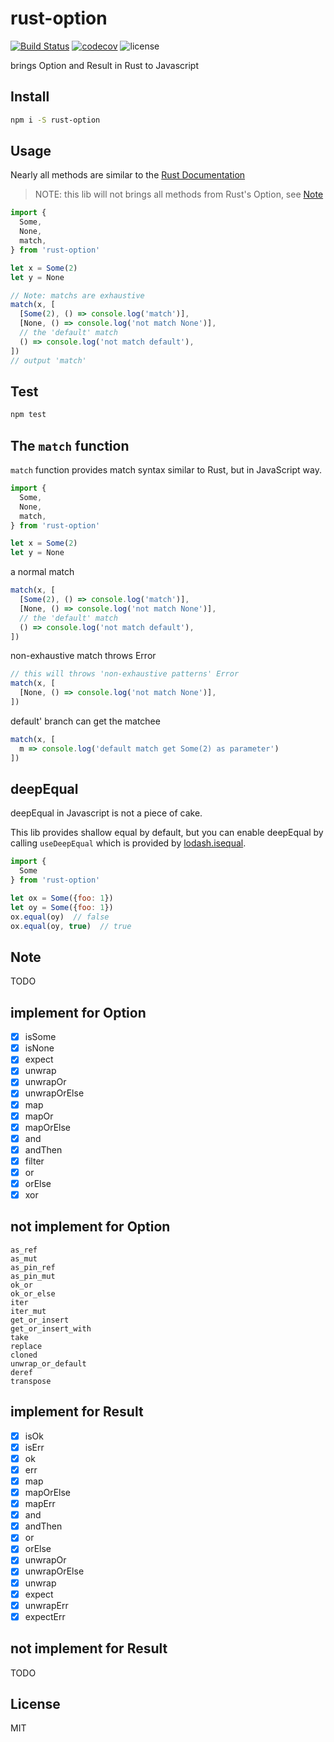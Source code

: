 # rust-option
[![Build Status](https://travis-ci.org/exoticknight/rust-option.svg?branch=master)](https://travis-ci.org/exoticknight/rust-option)
[![codecov](https://codecov.io/gh/exoticknight/rust-option/branch/master/graph/badge.svg)](https://codecov.io/gh/exoticknight/rust-option)
![license](https://img.shields.io/npm/l/rust-option.svg)

brings Option and Result in Rust to Javascript

## Install

```bash
npm i -S rust-option
```

## Usage

Nearly all methods are similar to the [Rust Documentation][option]

> NOTE: this lib will not brings all methods from Rust's Option, see [Note](#Note)

```javascript
import {
  Some,
  None,
  match,
} from 'rust-option'

let x = Some(2)
let y = None

// Note: matchs are exhaustive
match(x, [
  [Some(2), () => console.log('match')],
  [None, () => console.log('not match None')],
  // the 'default' match
  () => console.log('not match default'),
])
// output 'match'
```

[option]: https://doc.rust-lang.org/std/option/enum.Option.html

## Test

```bash
npm test
```

## The `match` function

`match` function provides match syntax similar to Rust, but in JavaScript way.

```javascript
import {
  Some,
  None,
  match,
} from 'rust-option'

let x = Some(2)
let y = None
```

a normal match

```javascript
match(x, [
  [Some(2), () => console.log('match')],
  [None, () => console.log('not match None')],
  // the 'default' match
  () => console.log('not match default'),
])
```

non-exhaustive match throws Error

```javascript
// this will throws 'non-exhaustive patterns' Error
match(x, [
  [None, () => console.log('not match None')],
])
```

default' branch can get the matchee

```javascript
match(x, [
  m => console.log('default match get Some(2) as parameter')
])
```

## deepEqual

deepEqual in Javascript is not a piece of cake.

This lib provides shallow equal by default, but you can enable deepEqual by calling `useDeepEqual` which is provided by [lodash.isequal][lodash.isequal].

```javascript
import {
  Some
} from 'rust-option'

let ox = Some({foo: 1})
let oy = Some({foo: 1})
ox.equal(oy)  // false
ox.equal(oy, true)  // true
```

[lodash.isequal]: https://www.npmjs.com/package/lodash.isequal

<a name="#Note"></a>
## Note

TODO

## implement for Option

- [x] isSome
- [x] isNone
- [x] expect
- [x] unwrap
- [x] unwrapOr
- [x] unwrapOrElse
- [x] map
- [x] mapOr
- [x] mapOrElse
- [x] and
- [x] andThen
- [x] filter
- [x] or
- [x] orElse
- [x] xor

## not implement for Option

```text
as_ref
as_mut
as_pin_ref
as_pin_mut
ok_or
ok_or_else
iter
iter_mut
get_or_insert
get_or_insert_with
take
replace
cloned
unwrap_or_default
deref
transpose
```

## implement for Result

- [x] isOk
- [x] isErr
- [x] ok
- [x] err
- [x] map
- [x] mapOrElse
- [x] mapErr
- [x] and
- [x] andThen
- [x] or
- [x] orElse
- [x] unwrapOr
- [x] unwrapOrElse
- [x] unwrap
- [x] expect
- [x] unwrapErr
- [x] expectErr

## not implement for Result

TODO

## License

MIT